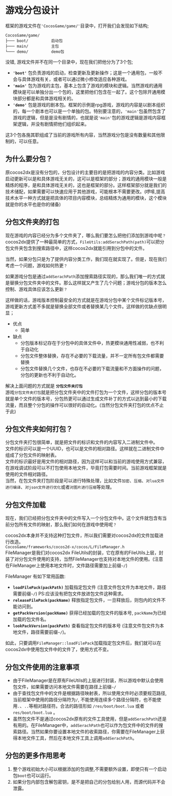 # 游戏分包设计

框架的游戏文件在`'CocosGame/game/'`目录中，打开我们会发现如下结构;

```
CocosGame/game/
├─── boot/          启动包
├─── main/          主包
└─── demo/          demo包
```

没错, 游戏文件并不在同一个目录中，现在我们把他分为了3个包; 

* **`'boot'`** 包负责游戏的启动，检查更新及更新操作；这是一个通用包，一般不会与具体游戏有关，或者可以通过微小修改适应各种游戏。
* **`'main'`** 包为游戏的主包，基本上包含了游戏的模块和逻辑。当然游戏的通用模块是可以单独分出一个包的，这里把他们包含在一起了。这个包除开通用模块部分都是和具体游戏相关的。
* **`'demo'`** 包是游戏的剧本包。框架的示例是rpg游戏，游戏的内容是以剧本组织的，每一个剧本也可以是一个单独的包。特别要注意的，`'main'`包虽然包含了游戏的逻辑，但是是没有剧情的，也就是说`'main'`包的游戏逻辑是游戏内容框架逻辑，并没有剧情把他们组织起来。
  
这3个包各施其职组成了当前的游戏所有内容，当然游戏分包是没有数量和其他限制的，可以任意。

## 为什么要分包？

原cocos2dx是没有分包的，分包设计的主要目的是把游戏的内容分类。比如游戏启动更新可以是和具体游戏无关的，这可以是框架的部分；游戏的通用模块一般是精炼的程序，是和具体游戏无关的，这也是框架的部分。这样框架部分就是我们的技术储配，如果需要可以快速应用于其他游戏，可能根本不需要更改。(啰嗦,提高技术水平一种方式就是把具体的项目内容模块，总结精炼为通用的模块，这个模块就是你的水平也是你的储备)

## 分包文件夹的打包

现在游戏的内容已经分为多个文件夹了，哪么我们要怎么把他们添加到游戏中呢`？`  
cocos2dx提供了一种最简单的方式，`FileUtils:addSerachPath(path)`可以把分包文件夹包含到搜索路径中，这样cocos2dx就能引用到分包中的文件。  

当然，如果分包只是为了提供内容分类工作，我们现在就实现了。但是，现在我们考虑一个问题，游戏如何热更`？`  

如果游戏分包是通过`addSerachPath`添加搜索路径实现的，那么我们唯一的方式就是替换分包文件夹中的文件。那么这样就又产生了几个问题；游戏分包的版本怎么控制、游戏具体应该怎么更新`？`  

这样做的话，游戏版本控制最安全的方式就是在游戏分包中某个文件标记版本号，游戏更新方式差不多就是替换全部文件或者替换某几个文件。这样做的优缺点很明显；
* 优点
  * 简单
* 缺点
  * 分包版本标记存在于分包中的具体文件中，热更模块通用性减弱，也不利于自动化
  * 分包文件整体替换，存在不必要的下载流量，并不一定所有包文件都需要替换
  * 分包文件替换几个文件，也存在不必要的下载流量和不方面操作的问题，分包的更新也不利于自动化。

解决上面问题的方式就是 **`分包文件夹打包`**  
游戏`分包文件夹打包`就是把分包文件夹中的文件打包为一个文件，这样分包的版本号就是单个文件的版本号，分包热更可以通过生成文件补丁的方式以达到最小的下载流量，而且整个分包的操作可以很好的自动化。(当然分包文件夹打包的优点不止于此)

## 分包文件夹如何打包？

分包文件夹打包很简单，就是把文件的标识和文件的内容写入二进制文件中。  
文件的标识可以是一个UUID，也可以是文件的相对路径。这样就在二进制文件中组成了分包文件的映射表。  
文件的标识最好是用文件的相对路径，因为这样可以和当前的游戏使用方式兼容，在游戏调试阶段可以不打包使用本地文件，毕竟打包需要时间。当前游戏框架就是使用的文件相对路径。  
当然，在包文件夹打包阶段是可以进行特殊处理，比如文件`加密`、`压缩`、`对lua文件进行编译`、`对json文件进行优化`或者`对图片进行压缩`等处理。  

## 分包文件加载

现在，我们已经把分包文件夹中的文件写入一个分包文件中。这个文件就包含有当前分包所有文件的映射，那么我们如何在游戏中使用呢`？`  

cocos2dx本身并不支持这种打包文件，所以我们需要对cocos2dx的文件加载进行改造。  
`CocosGame/frameworks/cocos2d-x/cocos/L/FileManager.h`   
FileManager是我们对cocos2dx FileUtils的封装，它在原有的FileUtils上层，封装了对分包文件使用的支持，当然FileManager也支持对本地文件的使用。(注意在FileManager上使用本地文件时，文件路径需要加上前缀`~/`)  

FileManager 有如下常用函数:
* **`loadFilePack(packPath)`** 加载指定包文件 (注意文件包文件为本地文件，路径需要前缀`~/`) PS:应该没有把包文件放进包文件这种需求。
* **`releaseFilePack(packName)`** 释放指定包文件，一旦释放后，则包内的文件不能访问到。
* **`getPackVersion(packName)`** 获得已经加载的包文件的版本号, `packName`为已经加载的包文件名。
* **`lookPackVersion(packPath)`** 查看指定包文件的版本号 (注意文件包文件为本地文件，路径需要前缀`~/`)。

如此，只要调用`FileManager::loadFilePack`加载指定包文件后，我们就可以在cocos2dx中使用包文件中的文件了，使用方式不变。

## 分包文件使用的注意事项

* 由于FileManager是在原有FileUtils的上层进行封装，所以游戏中默认会使用包文件，如果需要访问本地文件需要在路径上前缀`~/`
* 由于查找包文件中的文件是根据路径映射表，所以使用文件时必须要规范路径, 当前框架中使用的路径分隔符为`/`, 不能使用连续多个路径分隔符，也不能使用`.`、`..`等相对路径符。合法的路径形如 `/res/boot/boot.lua` 或者 `res/boot/boot.lua` 。
* 虽然包文件不是通过cocos2dx原有的文件工具使用，但是`addSerachPath`还是有用的。在FileManager中，`addSerachPath`也可以作为包文件中的文件的搜索路径。当然如果你要设置本地文件的收索路径，你需要在FileManager上获得本地文件工具，然后在本地文件工具上调用`addSerachPath`。

## 分包的更多作用思考

1. 整个游戏初始大小可以根据添加的包调整,不需要额外设置，即使只有一个启动包`boot`也可以运行。
2. 如果分包内部包含解包密钥，是不是把自己的分包给别人用，而源代码并不会泄露。
